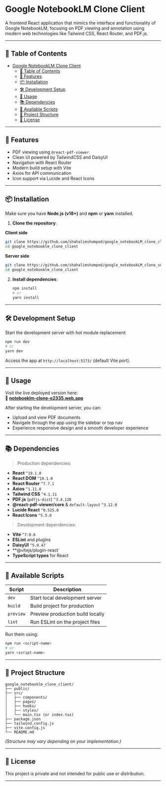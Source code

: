 
# Google NotebookLM Clone Client

A frontend React application that mimics the interface and functionality of
Google NotebookLM, focusing on PDF viewing and annotation using modern web technologies like Tailwind CSS, React Router, and PDF.js.

---

## 📑 Table of Contents

- [Google NotebookLM Clone Client](#google-notebooklm-clone-client)
  - [📑 Table of Contents](#-table-of-contents)
  - [🚀 Features](#-features)
  - [📦 Installation](#-installation)
  - [🛠️ Development Setup](#️-development-setup)
  - [📖 Usage](#-usage)
  - [📚 Dependencies](#-dependencies)
  - [📜 Available Scripts](#-available-scripts)
  - [🧱 Project Structure](#-project-structure)
  - [📝 License](#-license)

---

## 🚀 Features

- PDF viewing using `@react-pdf-viewer`
- Clean UI powered by TailwindCSS and DaisyUI
- Navigation with React Router
- Modern build setup with Vite
- Axios for API communication
- Icon support via Lucide and React Icons

---

## 📦 Installation

Make sure you have **Node.js (v18+)** and **npm** or **yarn** installed.

1. **Clone the repository**:

**Client side**
   ```bash
   git clone https://github.com/shahalimshompod/google_notebookLM_clone_client.git
   cd google_notebooklm_clone_client
   ```

**Server side**
   ```bash
   git clone https://github.com/shahalimshompod/google_notebookLM_clone_server.git
   cd google_notebooklm_clone_client
   ```

2. **Install dependencies**:

   ```bash
   npm install
   # or
   yarn install
   ```

---

## 🛠️ Development Setup

Start the development server with hot module replacement:

```bash
npm run dev
# or
yarn dev
```

Access the app at `http://localhost:5173/` (default Vite port).

---

## 📖 Usage

Visit the live deployed version here:  
🔗 **[notebooklm-clone-e2335.web.app](https://notebooklm-clone-e2335.web.app/)**

After starting the development server, you can:

- Upload and view PDF documents
- Navigate through the app using the sidebar or top nav
- Experience responsive design and a smooth developer experience

---

## 📚 Dependencies

> Production dependencies:

- **React** `^19.1.0`
- **React DOM** `^19.1.0`
- **React Router** `^7.7.1`
- **Axios** `^1.11.0`
- **Tailwind CSS** `^4.1.11`
- **PDF.js** (`pdfjs-dist`) `^3.4.120`
- **@react-pdf-viewer/core** & `default-layout` `^3.12.0`
- **Lucide React** `^0.525.0`
- **React Icons** `^5.5.0`

> Development dependencies:

- **Vite** `^7.0.6`
- **ESLint** and plugins
- **DaisyUI** `^5.0.47`
- **@vitejs/plugin-react`
- **TypeScript types** for React

---

## 📜 Available Scripts

| Script    | Description                      |
| --------- | -------------------------------- |
| `dev`     | Start local development server   |
| `build`   | Build project for production     |
| `preview` | Preview production build locally |
| `lint`    | Run ESLint on the project files  |

Run them using:

```bash
npm run <script-name>
# or
yarn <script-name>
```

---

## 🧱 Project Structure

```
google_notebooklm_clone_client/
├── public/
├── src/
│   ├── components/
│   ├── pages/
│   ├── hooks/
│   ├── styles/
│   └── main.tsx (or index.tsx)
├── package.json
├── tailwind.config.js
├── vite.config.js
└── README.md
```

*(Structure may vary depending on your implementation.)*

---

## 📝 License

This project is private and not intended for public use or distribution.

---
```
